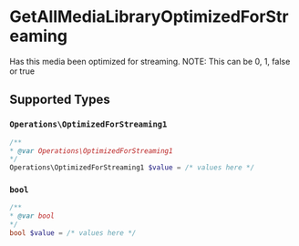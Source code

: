 # GetAllMediaLibraryOptimizedForStreaming

Has this media been optimized for streaming. NOTE: This can be 0, 1, false or true


## Supported Types

### `Operations\OptimizedForStreaming1`

```php
/**
* @var Operations\OptimizedForStreaming1
*/
Operations\OptimizedForStreaming1 $value = /* values here */
```

### `bool`

```php
/**
* @var bool
*/
bool $value = /* values here */
```

